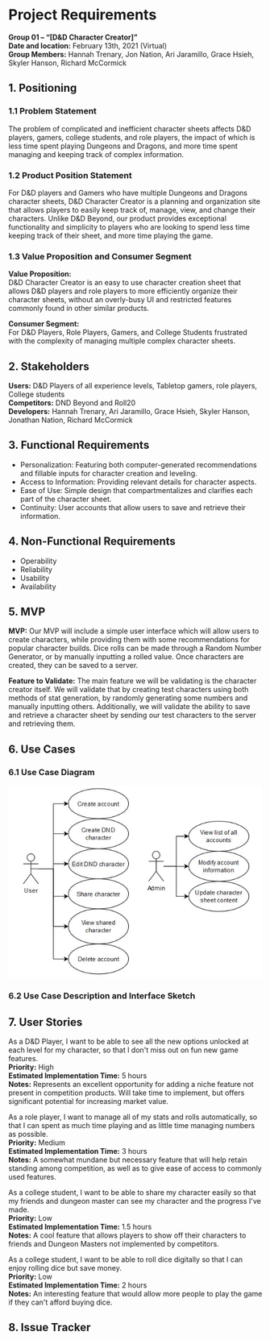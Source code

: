 # Project Requirements  
**Group 01 – “[D&D Character Creator]”**  
**Date and location:** February 13th, 2021 (Virtual)  
**Group Members:** Hannah Trenary, Jon Nation, Ari Jaramillo, Grace Hsieh, Skyler Hanson, Richard McCormick  


## 1. Positioning  
### 1.1 Problem Statement  
The problem of complicated and inefficient character sheets affects D&D players,
gamers, college students, and role players, the impact of which is less time
spent playing Dungeons and Dragons, and more time spent managing and keeping
track of complex information.  


### 1.2 Product Position Statement  
For D&D players and Gamers who have multiple Dungeons and Dragons character
sheets, D&D Character Creator is a planning and organization site that allows
players to easily keep track of, manage, view, and change their characters.
Unlike D&D Beyond, our product provides exceptional functionality and simplicity
to players who are looking to spend less time keeping track of their sheet,
and more time playing the game.  

### 1.3 Value Proposition and Consumer Segment  
**Value Proposition:**  
D&D Character Creator is an easy to use character creation sheet that allows
D&D players and role players to more efficiently organize their character sheets,
without an overly-busy UI and restricted features commonly found in other
similar products.  

**Consumer Segment:**  
For D&D Players, Role Players, Gamers, and College Students frustrated with
the complexity of managing multiple complex character sheets.  

## 2. Stakeholders
**Users:** D&D Players of all experience levels, Tabletop gamers, role players, College students  
**Competitors:** DND Beyond and Roll20  
**Developers:** Hannah Trenary, Ari Jaramillo, Grace Hsieh, Skyler Hanson, Jonathan Nation, Richard McCormick  

## 3. Functional Requirements
  -  Personalization: Featuring both computer-generated recommendations and
fillable inputs for character creation and leveling.
  - Access to Information: Providing relevant details for character aspects.
  -  Ease of Use: Simple design that compartmentalizes and clarifies each part
of the character sheet.
  -  Continuity: User accounts that allow users to save and retrieve their
  information.

## 4. Non-Functional Requirements
  - Operability
  - Reliability
  - Usability
  - Availability

## 5. MVP
**MVP:** Our MVP will include a simple user interface which will allow users to create characters,
while providing them with some recommendations for popular character builds. Dice rolls can be made
through a Random Number Generator, or by manually inputting a rolled value. Once characters are created,
they can be saved to a server.

**Feature to Validate:** The main feature we will be validating is the character creator itself.
We will validate that by creating test characters using both methods of stat generation, by randomly
generating some numbers and manually inputting others. Additionally, we will validate the ability
to save and retrieve a character sheet by sending our test characters to the server and retrieving them.
## 6. Use Cases
### 6.1 Use Case Diagram

![Use case diagram](https://raw.githubusercontent.com/cloudandr0id/DNDCharacterCreation/main/project_documentation/cs386_deliverables/deliverable_media/D2UseCases.JPG)

### 6.2 Use Case Description and Interface Sketch

## 7. User Stories  
As a D&D Player, I want to be able to see all the new options unlocked at
each level for my character, so that I don't miss out on fun new game
features.  
**Priority:** High  
**Estimated Implementation Time:** 5 hours  
**Notes:** Represents an excellent opportunity for adding a niche
feature not present in competition products. Will take time to implement,
but offers significant potential for increasing market value.  

As a role player, I want to manage all of my stats and rolls automatically,
so that I can spent as much time playing and as little time managing numbers
as possible.  
**Priority:** Medium  
**Estimated Implementation Time:** 3 hours  
**Notes:** A somewhat mundane but necessary feature that will help
retain standing among competition, as well as to give ease of access to commonly
used features.  

As a college student, I want to be able to share my character easily so that my
friends and dungeon master can see my character and the progress I've made.   
**Priority:** Low   
**Estimated Implementation Time:** 1.5 hours  
**Notes:** A cool feature that allows players to show off their characters to
friends and Dungeon Masters not implemented by competitors.   

As a college student, I want to be able to roll dice digitally so that I can
enjoy rolling dice but save money.    
**Priority:** Low   
**Estimated Implementation Time:** 2 hours  
**Notes:** An interesting feature that would allow more people to play the game
if they can't afford buying dice.   

## 8. Issue Tracker
